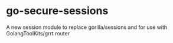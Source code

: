 # go-secure-sessions
A new session module to replace gorilla/sessions and for use with GolangToolKits/grrt router

